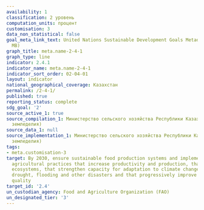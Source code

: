 ```yaml
---
availability: 1
classification: 2 уровень
computation_units: процент
customisation: 3
data_non_statistical: false
goal_meta_link_text: United Nations Sustainable Development Goals Metadata (PDF 4.0
  MB)
graph_title: meta.name-2-4-1
graph_type: line
indicator: 2.4.1
indicator_name: meta.name-2-4-1
indicator_sort_order: 02-04-01
layout: indicator
national_geographical_coverage: Казахстан
permalink: /2-4-1/
published: true
reporting_status: complete
sdg_goal: '2'
source_active_1: true
source_compilation_1: Министерство сельского хозяйства Республики Казахстан (Департамент
  земледелия)
source_data_1: null
source_implementation_1: Министерство сельского хозяйства Республики Казахстан (Департамент
  земледелия)
tags:
- meta.customisation-3
target: By 2030, ensure sustainable food production systems and implement resilient
  agricultural practices that increase productivity and production, that help maintain
  ecosystems, that strengthen capacity for adaptation to climate change, extreme weather,
  drought, flooding and other disasters and that progressively improve land and soil
  quality
target_id: '2.4'
un_custodian_agency: Food and Agriculture Organization (FAO)
un_designated_tier: '3'
---
```

